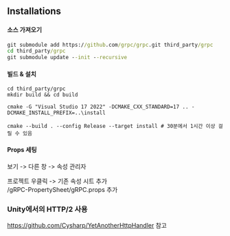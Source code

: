 ## Installations

#### 소스 가져오기 
```bat
git submodule add https://github.com/grpc/grpc.git third_party/grpc
cd third_party/grpc
git submodule update --init --recursive
```

#### 빌드 & 설치 
```
cd third_party/grpc
mkdir build && cd build

cmake -G "Visual Studio 17 2022" -DCMAKE_CXX_STANDARD=17 .. -DCMAKE_INSTALL_PREFIX=..\install

cmake --build . --config Release --target install # 30분에서 1시간 이상 걸릴 수 있음
```


#### Props 세팅
보기 -> 다른 창 -> 속성 관리자

프로젝트 우클릭 -> 기존 속성 시트 추가  
/gRPC-PropertySheet/gRPC.props 추가


### Unity에서의 HTTP/2 사용
https://github.com/Cysharp/YetAnotherHttpHandler 참고

